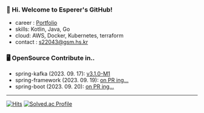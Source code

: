 ### 👋 Hi. Welcome to Esperer's GitHub! 

- career : [Portfolio](https://esperer.notion.site/7bfaadd95dc2420198988a89b1de168c?pvs=4)
- skills: Kotlin, Java, Go
- cloud: AWS, Docker, Kubernetes, terraform
- contact : s22043@gsm.hs.kr


### 🖥 OpenSource Contribute in..

- spring-kafka (2023. 09. 17): [v3.1.0-M1](https://github.com/spring-projects/spring-kafka/releases/tag/v3.1.0-M1)  
- spring-framework (2023. 09. 19): [on PR ing...](https://github.com/spring-projects/spring-framework/pull/31264)
- spring-boot (2023. 09. 20): [on PR ing...](https://github.com/spring-projects/spring-boot/pull/37491)

---

[![Hits](https://hits.seeyoufarm.com/api/count/incr/badge.svg?url=https://github.com/esperar&count_bg=%239576FF&title_bg=%23555555&icon=kotlin.svg&icon_color=%23E7E7E7&title=hits&edge_flat=false)](https://hits.seeyoufarm.com) [![Solved.ac Profile](http://mazassumnida.wtf/api/mini/generate_badge?boj=huemang)](https://solved.ac/huemang) 
